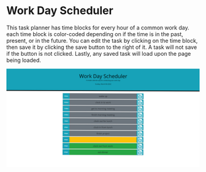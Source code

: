 # Work Day Scheduler
This task planner has time blocks for every hour of a common work day. each time block is color-coded depending on if the time is in the past, present, or in the future.
You can edit the task by clicking on the time block, then save it by clicking the save button to the right of it. A task will not save if the button is not clicked. Lastly, any saved task will load upon the page being loaded.

![](./assets/images/Screenshot%20(50).png)